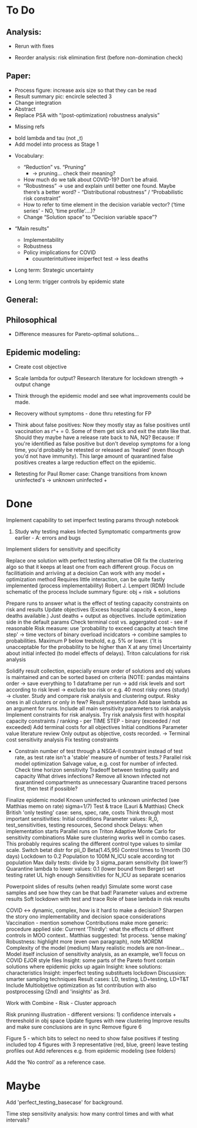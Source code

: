 ﻿# To Do
## Analysis:

- Rerun with fixes
+ Reorder analysis: risk elimination first (before non-domination check)
## Paper: 
+ Process figure: increase axis size so that they can be read
+ Result summary pic: encircle selected 3
+ Change integration
+ Abstract
+ Replace PSA with “(post-optimization) robustness analysis”
- Missing refs
+ bold lambda and tau (not _t)
+ Add model into process as Stage 1
- Vocabulary:
	+ “Reduction” vs. “Pruning”
		+ -> pruning... check their meaning?
	+ How much do we talk about COVID-19? Don’t be afraid.
	+ “Robustness” -> use and explain until better one found. Maybe there’s a better word? - “Distributional robustness” / “Probabilistic risk constraint”
	- How to refer to time element in the decision variable vector? (‘time series’ - NO, ‘time profile’....)?
	- Change “Solution space” to “Decision variable space”?
- “Main results”
	- Implementability
	- Robustness
	- Policy imiplications for COVID
		- couunterintuitivee imiperfect test -> less deaths

- Long term: Strategic uncertainty
- Long term: trigger controls by epidemic state
## General:


## Philosophical
- Difference measures for Pareto-optimal solutions...
## Epidemic modeling:

+  Create cost objective
- Scale lambda for output? Research literature for lockdown strength -> output change
* Think through the epidemic model and see what improvements could be made.
+ Recovery without symptoms - done thru retesting for FP
- Think about false positives: Now they mostly stay as false positives until vaccination as r^+ = 0. Some of them get sick and exit the state like that. Should they maybe have a release rate back to NA, NQ? Because: If you're identified as false positive but don't develop symptoms for a long time, you'd probably be retested or released as 'healed' (even though you'd not have immunity). This large amount of quarantined false positives creates a large reduction effect on the epidemic.

- Retesting for Paul Romer case: Change transitions from known uninfected's -> unknown uninfected + 

# Done

Implement capability to set imperfect testing params through notebook
1) Study why testing makes Infected Symptomatic compartments grow earlier - A: errors and bugs

Implement sliders for sensitivity and specificity

Replace one solution with perfect testing alternative OR fix the clustering algo so that it keeps at least one from each different group.
Focus on facilitiatioin and arriviing at a decision
Can work with any model + optimization method
Requires little interaction, can be quite fastly implemented (process implementability)
Robert J. Lempert (RDM)
Include schematic of the process
Include summary figure: obj + risk + solutions

Prepare runs to answer what is the effect of testing capacity constraints on risk and results
Update objectives (Excess hospital capacity & econ., keep deaths available.)
Just deaths + output as objectives.
Include optimization side in the default params
Check terminal cost vs. aggergated cost - see if reasonable
Risk measure: use 'probability to exceed capacity at teach time step' -> time vectors of binary overload incidcators -> combine samples to probabilities. Maximum P below treshold, e.g. 5% or lower. ('It is unacceptable for the probability to be higher than X at any time)
Uncertainty about initial infected (to model effects of delays).
Triton calculations for risk analysis

Solidify result collection, especially ensure order of solutions and obj values is maintained and can be sorted based on criteria (NOTE: pandas maintains order -> save everything to 1 dataframe per run -> add risk levels and sort according to risk level -> exclude too risk or e.g. 40 most risky ones (study) -> cluster.
Study and compare risk analysis and clustering output. Risky ones in all clusters or only in few?
Result presentation
Add base lambda as an argument for runs.
Include all main sensitivity parameters to risk analysis
Implement constraints for risk analysis.
Try risk analysis first with hospital capacity constraints / ranking - per TIME STEP - binary (exceeded / not exceeded)
Add terminal costs for all objectives
Initial conditions
Parameter value literature review
Only output as objective, costs recorded. -> 
Terminal cost sensitivity analysis
Fix testing constraints

- Constrain number of test through a NSGA-II constraint instead of test rate, as test rate isn't a 'stable' measure of number of tests.? Parallel risk model optimization
Salvage value, e.g. cost for number of infected.
Check time horizon sensitivity
Tradeoff between testing quality and capacity
What drives infections?
Remove all known infected not quarantined compartments as unnecessary
Quarantine traced persons first, then test if possible?

Finalize epidemic model
Known uninfected to unknown uninfected 
(see Matthias memo on rate) sigma=1/7)
Test & trace (Lauri & Matthias)
Check British 'only testing' case: sens, spec, rate, costs
Think through most important sensitivities:
Initial conditions
Parameter values: R_0, test_sensitivities, testing resources, 
Second shock
Delays: when implementation starts
Parallel runs on Triton
Adaptive Monte Carlo for sensitivity combinations
Make sure clustering works well in combo cases. This probably requires scaling the different control type values to similar scale.
Switch betat distr for pii_D Beta(1.45,95)
Control times to 1/month (30 days)
Lockdown to 0.2
Population to 100M
N_ICU scale according tot population
Max daily tests: divide by 3
sigma_param sensitivity (bit lower?)
Quarantine lambda to lower values: 0.1 (lower bound from Berger)
set testing ratet UL high enough
Sensitivities for N_ICU as separate scenarios

Powerpoint slides of results (when ready)
Simulate some worst case samples and see how they can be that bad!
Parameter values and extreme results
Soft lockdown with test and trace
Role of base lambda in risk results

COVID <-> dynamic, complex, how is it hard to make a decision?
Sharpen the story ono implementability and decision space considerations
Vaccination - mention somehow
Contributions
	 make more generic: procedure
	 applied side: 
	 Currrent ‘Thirdly’: what the effects of diffrent controls in MOO context..
	 Matthias suggested: 1st process. ‘sense making’
	 Robustness: highlight more (even own paragraph), note MORDM
Complexity of the model (medium)
	 Many realistic models are non-linear...
	 Model itself
	inclusion of sensitivity analysis, as an example, we’ll focus on COVID
EJOR style files
Insight: some parts of the Pareto front contain solutions where epidemic picks up again
Insight: knee solutions: characteristics
Insight: imperfect testing substituets lockdown
Discussion: smarter sampling techniques
Result cases: LD, testing, LD+testing, LD+T&T
Include Multiobjetive optimization as 1st contribution with also postprocessing (2nd) and 'insights' as 3rd.

Work with Combine - Risk - Cluster approach

Risk pruninng illustration - different versions: 1) confidence intervals + threreshold in obj space
Update figures with new clustering
Improve results and make sure conclusions are in sync
Remove figure 6

Figure 5 - which bits to select
	 no need to show false positives if testing included
	 top 4 figures with 3 representative (red, blue, green)
	 leave testing profiles out
Add references e.g. from epidemic modeling (see folders)

Add the ‘No control’ as a reference case.
# Maybe

Add 'perfect_testing_basecase' for background. 

Time step sensitivity analysis: how many control times and with what intervals?
